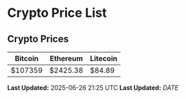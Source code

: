 # Crypto Price List

## Crypto Prices
| Bitcoin | Ethereum | Litecoin |
| ------- | -------- | -------- |
| $107359 | $2425.38 | $84.89 |
**Last Updated:** 2025-06-26 21:25 UTC
**Last Updated:** $DATE$
